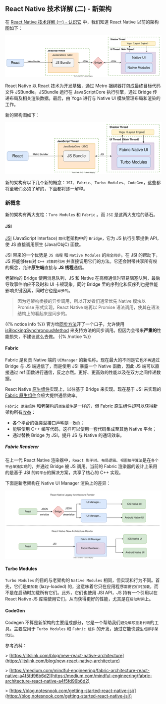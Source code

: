 ## React Native 技术详解 (二) - 新架构 
在 [React Native 技术详解 (一) - 认识它](../react-native-1-introduction/#react-native-架构及核心生态) 中，我们知道 React Native 以前的架构图如下：

![react-native-architecture](react-native-architecture.svg)

React Native 以 React 技术为开发基础，通过 Metro 捆绑器打包成最终目标代码文件 JSBundle。JSBundle 运行在 JavaScriptCore 执行引擎，通过 Bridge 传递布局及相关渲染数据。最后，由 Yoga 进行与 Native UI 模块管理布局和渲染的工作。

新的架构图如下：

![react-native-new-architecture](react-native-new-architecture.svg)

新的架构有以下几个新的概念：`JSI`、`Fabric`、`Turbo Modules`、`CodeGen`，这些都将至我们必须了解的，下面都将逐一解释。

### 新概念

新的架构有两大支柱：`Turo Modules` 和 `Fabric` 。而 `JSI` 是这两大支柱的基石。

#### JSI

[JSI](https://github.com/react-native-community/discussions-and-proposals/issues/91) (JavaScript Interface) `取代`老架构中的 `Bridge`，它为 JS 执行引擎提供 API，使 JS 直接调用原生 (Java/ObjC) 函数。

JSI 带来的一个优势是 `JS 线程` 和 `Native Modules` 的`完全同步`。在 JSI 的帮助下，JS 将能够`持有`对 `C++ 对象的引用` 并直接调用它们的方法。它还会附带共享所有权的概念，允许**原生端**直接与 **JS 线程**通信。

老架构的 Bridge 使用消息队列，JS 和 Native 在高频通信时容易阻塞队列，最后导致事件响应不及时和 UI 卡顿现象。同时 Bridge 里的序列化和反序列也是性能影响关键因素，同时它也是`异步的`。

> 因为老架构桥接的异步调用，所以开发者们通常优先 Native 模块以 Promise 形式实现，React Native 端再以 Promise 语法调用，使其在语法结构上的看起来是同步的。

{{% notice info %}}
官方给[同步方法](https://reactnative.dev/docs/native-modules-android#synchronous-methods)开了一个口子，允许使用 [isBlockingSynchronousMethod](https://github.com/facebook/react-native/blob/803e993e6a8e68c62870e27ce4a45b485e244ec4/ReactAndroid/src/main/java/com/facebook/react/bridge/ReactMethod.java#L38) 来支持方法的同步调用。但因为会带来**严重的**性能损失，不建议这么去做。
{{% /notice %}}

#### Fabric

Fabric 是负责 Native 端的 `UIManager` 的新名称。现在最大的不同是它也`不再`通过 Bridge 与 JS 端通信了，而是使用 JSI 暴露一个 Native 函数，因此 JS 端可以直接通过 ref 函数进行通信，反之亦然。更好、更高效的性能以及在双方之间传递数据。

React Native [原生组件](https://reactnative.dev/docs/native-components-android)实现上，以往基于 Bridge 来实现。现在基于 JSI 来实现的 [Fabric 原生组件](https://reactnative.dev/docs/the-new-architecture/pillars-fabric-components)会极大提供通信效率。

 `Fabric 原生组件` 和老架构的`原生组件`是一样的，但 Fabric 原生组件却可以获得新架构所有[收益](https://reactnative.dev/docs/the-new-architecture/why)：

* 各个平台的强类型接口声明是`一致的`；
* 能够使用 C++ 编写代码，这样可以使用一套代码集成至其他 Native 平台；
* 通过替换 Bridge 为 JSI，提升 JS 与 Native 的通讯效率。

##### Fabric Renderer

在上一代 React Native 渲染器中，`React 影子树`、`布局逻辑`、`视图拍平算法`是在`各个平台单独实现`的，并通过 Bridge 被 JS 调用。当前的 Fabric 渲染器的设计上采用的是基于 JSI 的`跨平台`的解决方案，共享了核心的 C++ 实现。

下面是新老架构在 Native UI Manager 渲染上的差异：

![react-native-renderer](react-native-renderer.svg)

#### Turbo Modules

 `Turbo Modules` 的目的与老架构的 `Native Modules` 相同，但实现和行为不同。首先，它们是`懒加载` (lazy-loaded) 的，这意味着它只在应用程序`需要它们时加载`，而不是在启动时加载所有它们。此外，它们也使用 JSI API，JS 持有一个引用以在 React Native JS 库端使用它们，从而获得更好的性能，尤其是在`启动时间`上。

#### CodeGen

Codegen 不算是新架构的主要组成部分，它是一个帮助我们`避免编写重复代码`的工具。主要应用于 `Turbo Modules` 和 `Fabric 组件` 的开发，通过它能快速`生成脚手架代码`。

参考资料：

\> [https://litslink.com/blog/new-react-native-architecture](https://litslink.com/blog/new-react-native-architecture)

\> [https://medium.com/mindful-engineering/fabric-architecture-react-native-a4f5fd96b6d2](https://medium.com/mindful-engineering/fabric-architecture-react-native-a4f5fd96b6d2)

\> [https://blog.notesnook.com/getting-started-react-native-jsi/](https://blog.notesnook.com/getting-started-react-native-jsi/)
